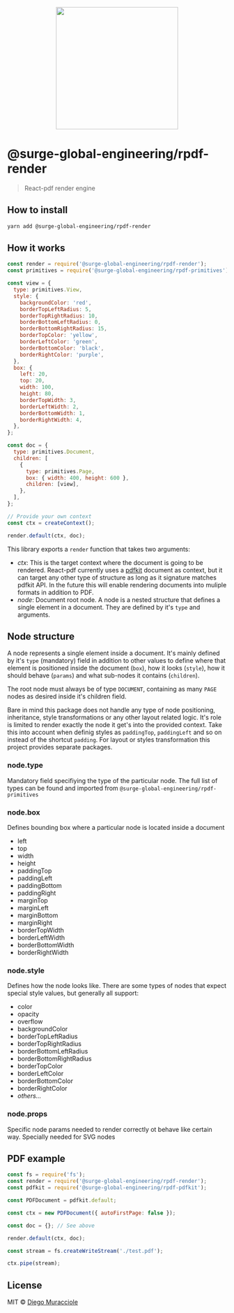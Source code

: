 <p align="center">
  <img src="https://user-images.githubusercontent.com/5600341/27505816-c8bc37aa-587f-11e7-9a86-08a2d081a8b9.png" height="280px">
</p>

# @surge-global-engineering/rpdf-render

> React-pdf render engine

## How to install

```sh
yarn add @surge-global-engineering/rpdf-render
```

## How it works

```js
const render = require('@surge-global-engineering/rpdf-render');
const primitives = require('@surge-global-engineering/rpdf-primitives');

const view = {
  type: primitives.View,
  style: {
    backgroundColor: 'red',
    borderTopLeftRadius: 5,
    borderTopRightRadius: 10,
    borderBottomLeftRadius: 0,
    borderBottomRightRadius: 15,
    borderTopColor: 'yellow',
    borderLeftColor: 'green',
    borderBottomColor: 'black',
    borderRightColor: 'purple',
  },
  box: {
    left: 20,
    top: 20,
    width: 100,
    height: 80,
    borderTopWidth: 3,
    borderLeftWidth: 2,
    borderBottomWidth: 1,
    borderRightWidth: 4,
  },
};

const doc = {
  type: primitives.Document,
  children: [
    {
      type: primitives.Page,
      box: { width: 400, height: 600 },
      children: [view],
    },
  ],
};

// Provide your own context
const ctx = createContext();

render.default(ctx, doc);
```

This library exports a `render` function that takes two arguments:

- _ctx_: This is the target context where the document is going to be rendered. React-pdf currently uses a [pdfkit](https://github.com/react-pdf/pdfkit) document as context, but it can target any other type of structure as long as it signature matches pdfkit API. In the future this will enable rendering documents into muliple formats in addition to PDF.
- _node_: Document root node. A node is a nested structure that defines a single element in a document. They are defined by it's `type` and arguments.

## Node structure

A node represents a single element inside a document. It's mainly defined by it's `type` (mandatory) field in addition to other values to define where that element is positioned inside the document (`box`), how it looks (`style`), how it should behave (`params`) and what sub-nodes it contains (`children`).

The root node must always be of type `DOCUMENT`, containing as many `PAGE` nodes as desired inside it's children field.

Bare in mind this package does not handle any type of node positioning, inheritance, style transformations or any other layout related logic. It's role is limited to render exactly the node it get's into the provided context. Take this into account when definig styles as `paddingTop`, `paddingLeft` and so on instead of the shortcut `padding`. For layout or styles transformation this project provides separate packages.

### node.type

Mandatory field specifiying the type of the particular node. The full list of types can be found and imported from `@surge-global-engineering/rpdf-primitives`

### node.box

Defines bounding box where a particular node is located inside a document

- left
- top
- width
- height
- paddingTop
- paddingLeft
- paddingBottom
- paddingRight
- marginTop
- marginLeft
- marginBottom
- marginRight
- borderTopWidth
- borderLeftWidth
- borderBottomWidth
- borderRightWidth

### node.style

Defines how the node looks like. There are some types of nodes that expect special style values, but generally all support:

- color
- opacity
- overflow
- backgroundColor
- borderTopLeftRadius
- borderTopRightRadius
- borderBottomLeftRadius
- borderBottomRightRadius
- borderTopColor
- borderLeftColor
- borderBottomColor
- borderRightColor
- _others..._

### node.props

Specific node params needed to render correctly ot behave like certain way. Specially needed for SVG nodes

## PDF example

```js
const fs = require('fs');
const render = require('@surge-global-engineering/rpdf-render');
const pdfkit = require('@surge-global-engineering/rpdf-pdfkit');

const PDFDocument = pdfkit.default;

const ctx = new PDFDocument({ autoFirstPage: false });

const doc = {}; // See above

render.default(ctx, doc);

const stream = fs.createWriteStream('./test.pdf');

ctx.pipe(stream);
```

## License

MIT © [Diego Muracciole](http://github.com/diegomura)
